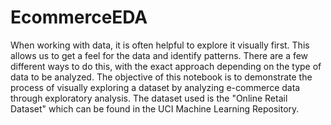 # EcommerceEDA
When working with data, it is often helpful to explore it visually first. This allows us to get a feel for the
data and identify patterns. There are a few different ways to do this, with the exact approach depending
on the type of data to be analyzed. The objective of this notebook is to demonstrate
the process of visually exploring a dataset by analyzing e-commerce data through exploratory analysis.
The dataset used is the "Online Retail Dataset" which can be found in the UCI Machine Learning
Repository.

